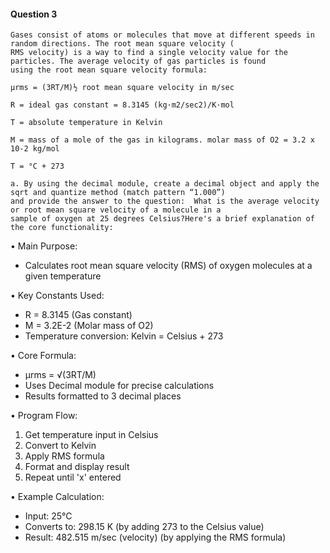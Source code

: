 #### Question 3

```
Gases consist of atoms or molecules that move at different speeds in random directions. The root mean square velocity (
RMS velocity) is a way to find a single velocity value for the particles. The average velocity of gas particles is found
using the root mean square velocity formula:

μrms = (3RT/M)½ root mean square velocity in m/sec

R = ideal gas constant = 8.3145 (kg·m2/sec2)/K·mol

T = absolute temperature in Kelvin

M = mass of a mole of the gas in kilograms. molar mass of O2 = 3.2 x 10-2 kg/mol

T = °C + 273

a. By using the decimal module, create a decimal object and apply the sqrt and quantize method (match pattern “1.000”)
and provide the answer to the question:  What is the average velocity or root mean square velocity of a molecule in a
sample of oxygen at 25 degrees Celsius?Here's a brief explanation of the core functionality:
```

• Main Purpose:

- Calculates root mean square velocity (RMS) of oxygen molecules at a given temperature

• Key Constants Used:

- R = 8.3145 (Gas constant)
- M = 3.2E-2 (Molar mass of O2)
- Temperature conversion: Kelvin = Celsius + 273

• Core Formula:

- μrms = √(3RT/M)
- Uses Decimal module for precise calculations
- Results formatted to 3 decimal places

• Program Flow:

1. Get temperature input in Celsius
2. Convert to Kelvin
3. Apply RMS formula
4. Format and display result
5. Repeat until 'x' entered

• Example Calculation:

- Input: 25°C
- Converts to: 298.15 K (by adding 273 to the Celsius value)
- Result: 482.515 m/sec (velocity) (by applying the RMS formula)
